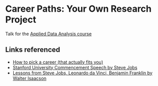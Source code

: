 # Career Paths: Your Own Research Project
Talk for the [Applied Data Analysis course](https://dlab.epfl.ch/teaching/fall2020/cs401/)
## Links referenced
* [How to pick a career (that actually fits you)](https://waitbutwhy.com/2018/04/picking-career.html)
* [Stanford University Commencement Speech by Steve Jobs](https://www.ted.com/talks/steve_jobs_how_to_live_before_you_die)
* [Lessons from Steve Jobs, Leonardo da Vinci, Benjamin Franklin by Walter Isaacson](https://open.spotify.com/episode/4bbP8bGdEaEBztIYNcY105?si=9vo8N4SITOyUg-qSBzOd5g)
